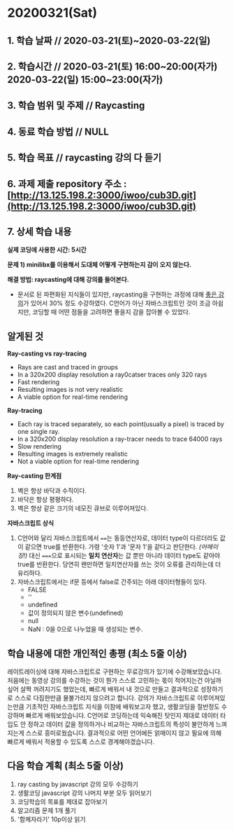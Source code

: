 # 20200321\(Sat\)

## 1. 학습 날짜 // 2020-03-21\(토\)~2020-03-22\(일\)

## 2. 학습시간 // 2020-03-21\(토\) 16:00~20:00\(자가\) 2020-03-22\(일\) 15:00~23:00\(자가\)

## 3. 학습 범위 및 주제 // Raycasting

## 4. 동료 학습 방법 // NULL

## 5. 학습 목표 // raycasting 강의 다 듣기

## 6. 과제 제출 repository 주소 : [http://13.125.198.2:3000/iwoo/cub3D.git](http://13.125.198.2:3000/iwoo/cub3D.git)

## 7. 상세 학습 내용

**실제 코딩에 사용한 시간: 5시간**

**문제 1\) minilibx를 이용해서 도대체 어떻게 구현하는지 감이 오지 않는다.**

**해결 방법: raycasting에 대해 강의를 들어본다.**

* 문서로 된 파편화된 지식들이 있지만, raycasting을 구현하는 과정에 대해 [좋은 강의](https://courses.pikuma.com/courses/take/raycasting/lessons/7485598-introduction-and-learning-outcomes)가 있어서 30% 정도 수강하였다. C언어가 아닌 자바스크립트인 것이 조금 아쉽지만, 코딩할 때 어떤 점들을 고려하면 좋을지 감을 잡아볼 수 있었다.

## 알게된 것

**Ray-casting vs ray-tracing**

* Rays are cast and traced in groups
* In a 320x200 display resolution a ray0catser traces only 320 rays
* Fast rendering
* Resulting images is not very realistic
* A viable option for real-time rendering

**Ray-tracing**

* Each ray is traced separately, so each point\(usually a pixel\) is traced by one single ray.
* In a 320x200 display resolution a ray-tracer needs to trace 64000 rays
* Slow rendering
* Resulting images is extremely realistic
* Not a viable option for real-time rendering

**Ray-casting 한계점**

1. 벽은 항상 바닥과 수직이다.
2. 바닥은 항상 평평하다.
3. 벽은 항상 같은 크기의 네모진 큐브로 이루어져있다.

**자바스크립트 상식**

1. C언어와 달리 자바스크립트에서 `==`는 동등연산자로, 데이터 type이 다르더라도 값이 같으면 true를 반환한다. 가령 '숫자 1'과 '문자 1'을 같다고 판단한다. _\(어메이징!\)_ 대신 `===`으로 표시되는 **일치 연산자**는 값 뿐만 아니라 데이터 type도 같아야 true를 반환한다. 당연히 왠만하면 일치연산자를 쓰는 것이 오류를 관리하는데 더 유리하다.
2. 자바스크립트에서는 if문 등에서 false로 간주되는 아래 데이터형들이 있다.
   * FALSE
   * ''
   * undefined
   * 값이 정의되지 않은 변수\(undefined\)
   * null
   * NaN : 0을 0으로 나누었을 때 생성되는 변수.

## 학습 내용에 대한 개인적인 총평 \(최소 5줄 이상\)

레이트레이싱에 대해 자바스크립트로 구현하는 무료강의가 있기에 수강해보았습니다. 처음에는 동영상 강의를 수강하는 것이 뭔가 스스로 고민하는 몫이 적어지는건 아닐까 싶어 살짝 꺼려지기도 했었는데, 빠르게 배워서 내 것으로 만들고 결과적으로 성장하기로 스스로 다짐한만큼 물불가리지 않으려고 합니다. 강의가 자바스크립트로 이루어져있는만큼 기초적인 자바스크립트 지식을 이참에 배워보고자 했고, 생활코딩을 절반정도 수강하며 빠르게 배워보았습니다. C언어로 코딩하는데 익숙해진 탓인지 제대로 데이터 타입도 안 정하고 데이터 값을 정의하거나 비교하는 자바스크립트의 특성이 불안하게 느껴지는게 스스로 흥미로웠습니다. 결과적으로 어떤 언어에든 얽매이지 않고 필요에 의해 빠르게 배워서 적용할 수 있도록 스스로 경계해야겠습니다.

## 다음 학습 계획 \(최소 5줄 이상\)

1. ray casting by javascript 강의 모두 수강하기
2. 생활코딩 javascript 강의 나머지 부분 모두 읽어보기
3. 코딩학습의 목표를 제대로 잡아보기
4. 알고리즘 문제 1개 풀기
5. '함께자라기' 10p이상 읽기

